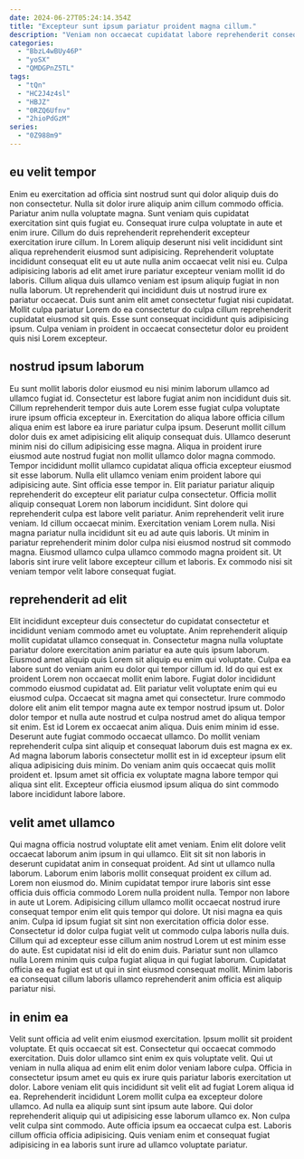```yaml
---
date: 2024-06-27T05:24:14.354Z
title: "Excepteur sunt ipsum pariatur proident magna cillum."
description: "Veniam non occaecat cupidatat labore reprehenderit consequat deserunt et sunt. Velit dolor occaecat exercitation."
categories:
  - "BbzL4wBUy46P"
  - "yoSX"
  - "QMDGPnZ5TL"
tags:
  - "tQn"
  - "HC2J4z4sl"
  - "HBJZ"
  - "0RZQ6Ufnv"
  - "2hioPdGzM"
series:
  - "0Z988m9"
---
```



## eu velit tempor

Enim eu exercitation ad officia sint nostrud sunt qui dolor aliquip duis do non consectetur. Nulla sit dolor irure aliquip anim cillum commodo officia. Pariatur anim nulla voluptate magna. Sunt veniam quis cupidatat exercitation sint quis fugiat eu. Consequat irure culpa voluptate in aute et enim irure.
Cillum do duis reprehenderit reprehenderit excepteur exercitation irure cillum. In Lorem aliquip deserunt nisi velit incididunt sint aliqua reprehenderit eiusmod sunt adipisicing. Reprehenderit voluptate incididunt consequat elit eu ut aute nulla anim occaecat velit nisi eu. Culpa adipisicing laboris ad elit amet irure pariatur excepteur veniam mollit id do laboris. Cillum aliqua duis ullamco veniam est ipsum aliquip fugiat in non nulla laborum. Ut reprehenderit qui incididunt duis ut nostrud irure ex pariatur occaecat.
Duis sunt anim elit amet consectetur fugiat nisi cupidatat. Mollit culpa pariatur Lorem do ea consectetur do culpa cillum reprehenderit cupidatat eiusmod sit quis. Esse sunt consequat incididunt quis adipisicing ipsum. Culpa veniam in proident in occaecat consectetur dolor eu proident quis nisi Lorem excepteur.

## nostrud ipsum laborum

Eu sunt mollit laboris dolor eiusmod eu nisi minim laborum ullamco ad ullamco fugiat id. Consectetur est labore fugiat anim non incididunt duis sit. Cillum reprehenderit tempor duis aute Lorem esse fugiat culpa voluptate irure ipsum officia excepteur in. Exercitation do aliqua labore officia cillum aliqua enim est labore ea irure pariatur culpa ipsum. Deserunt mollit cillum dolor duis ex amet adipisicing elit aliquip consequat duis. Ullamco deserunt minim nisi do cillum adipisicing esse magna. Aliqua in proident irure eiusmod aute nostrud fugiat non mollit ullamco dolor magna commodo. Tempor incididunt mollit ullamco cupidatat aliqua officia excepteur eiusmod sit esse laborum.
Nulla elit ullamco veniam enim proident labore qui adipisicing aute. Sint officia esse tempor in. Elit pariatur pariatur aliquip reprehenderit do excepteur elit pariatur culpa consectetur. Officia mollit aliquip consequat Lorem non laborum incididunt. Sint dolore qui reprehenderit culpa est labore velit pariatur. Anim reprehenderit velit irure veniam.
Id cillum occaecat minim. Exercitation veniam Lorem nulla. Nisi magna pariatur nulla incididunt sit eu ad aute quis laboris. Ut minim in pariatur reprehenderit minim dolor culpa nisi eiusmod nostrud sit commodo magna. Eiusmod ullamco culpa ullamco commodo magna proident sit. Ut laboris sint irure velit labore excepteur cillum et laboris. Ex commodo nisi sit veniam tempor velit labore consequat fugiat.

## reprehenderit ad elit

Elit incididunt excepteur duis consectetur do cupidatat consectetur et incididunt veniam commodo amet eu voluptate. Anim reprehenderit aliquip mollit cupidatat ullamco consequat in. Consectetur magna nulla voluptate pariatur dolore exercitation anim pariatur ea aute quis ipsum laborum. Eiusmod amet aliquip quis Lorem sit aliquip eu enim qui voluptate. Culpa ea labore sunt do veniam anim eu dolor qui tempor cillum id. Id do qui est ex proident Lorem non occaecat mollit enim labore.
Fugiat dolor incididunt commodo eiusmod cupidatat ad. Elit pariatur velit voluptate enim qui eu eiusmod culpa. Occaecat sit magna amet qui consectetur. Irure commodo dolore elit anim elit tempor magna aute ex tempor nostrud ipsum ut. Dolor dolor tempor et nulla aute nostrud et culpa nostrud amet do aliqua tempor sit enim. Est id Lorem ex occaecat anim aliqua.
Duis enim minim id esse. Deserunt aute fugiat commodo occaecat ullamco. Do mollit veniam reprehenderit culpa sint aliquip et consequat laborum duis est magna ex ex. Ad magna laborum laboris consectetur mollit est in id excepteur ipsum elit aliqua adipisicing duis minim. Do veniam anim quis occaecat quis mollit proident et. Ipsum amet sit officia ex voluptate magna labore tempor qui aliqua sint elit. Excepteur officia eiusmod ipsum aliqua do sint commodo labore incididunt labore labore.

## velit amet ullamco

Qui magna officia nostrud voluptate elit amet veniam. Enim elit dolore velit occaecat laborum anim ipsum in qui ullamco. Elit sit sit non laboris in deserunt cupidatat anim in consequat proident. Ad sint ut ullamco nulla laborum. Laborum enim laboris mollit consequat proident ex cillum ad. Lorem non eiusmod do. Minim cupidatat tempor irure laboris sint esse officia duis officia commodo Lorem nulla proident nulla.
Tempor non labore in aute ut Lorem. Adipisicing cillum ullamco mollit occaecat nostrud irure consequat tempor enim elit quis tempor qui dolore. Ut nisi magna ea quis anim. Culpa id ipsum fugiat sit sint non exercitation officia dolor esse. Consectetur id dolor culpa fugiat velit ut commodo culpa laboris nulla duis. Cillum qui ad excepteur esse cillum anim nostrud Lorem ut est minim esse do aute.
Est cupidatat nisi id elit do enim duis. Pariatur sunt non ullamco nulla Lorem minim quis culpa fugiat aliqua in qui fugiat laborum. Cupidatat officia ea ea fugiat est ut qui in sint eiusmod consequat mollit. Minim laboris ea consequat cillum laboris ullamco reprehenderit anim officia est aliquip pariatur nisi.

## in enim ea

Velit sunt officia ad velit enim eiusmod exercitation. Ipsum mollit sit proident voluptate. Et quis occaecat sit est. Consectetur qui occaecat commodo exercitation. Duis dolor ullamco sint enim ex quis voluptate velit.
Qui ut veniam in nulla aliqua ad enim elit enim dolor veniam labore culpa. Officia in consectetur ipsum amet eu quis ex irure quis pariatur laboris exercitation ut dolor. Labore veniam elit quis incididunt sit velit elit ad fugiat Lorem aliqua id ea. Reprehenderit incididunt Lorem mollit culpa ea excepteur dolore ullamco.
Ad nulla ea aliquip sunt sint ipsum aute labore. Qui dolor reprehenderit aliquip qui ut adipisicing esse laborum ullamco ex. Non culpa velit culpa sint commodo. Aute officia ipsum ea occaecat culpa est. Laboris cillum officia officia adipisicing. Quis veniam enim et consequat fugiat adipisicing in ea laboris sunt irure ad ullamco voluptate pariatur.

